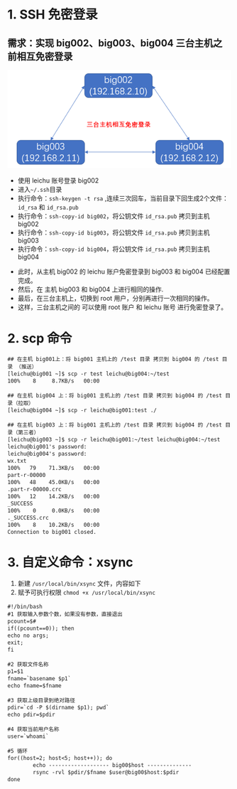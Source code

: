 # 1. SSH 免密登录

## 需求：实现 big002、big003、big004 三台主机之前相互免密登录
![ssh](/images/bigData/Hadoop/ssh.png)

- 使用 leichu 账号登录 big002
- 进入`~/.ssh`目录
- 执行命令：`ssh-keygen -t rsa` ,连续三次回车，当前目录下回生成2个文件：`id_rsa` 和 `id_rsa.pub`
- 执行命令：`ssh-copy-id big002`，将公钥文件 `id_rsa.pub` 拷贝到主机 big002 
- 执行命令：`ssh-copy-id big003`，将公钥文件 `id_rsa.pub` 拷贝到主机 big003
- 执行命令：`ssh-copy-id big004`，将公钥文件 `id_rsa.pub` 拷贝到主机 big004

+ 此时，从主机 big002 的 leichu 账户免密登录到 big003 和 big004 已经配置完成。
+ 然后，在 主机 big003 和 big004 上进行相同的操作.
+ 最后，在三台主机上，切换到 root 用户，分别再进行一次相同的操作。
+ 这样，三台主机之间的 可以使用 root 账户 和 leichu 账号 进行免密登录了。

# 2. scp 命令
```shell
## 在主机 big001上：将 big001 主机上的 /test 目录 拷贝到 big004 的 /test 目录	（推送）
[leichu@big001 ~]$ scp -r test leichu@big004:~/test                              100%    8     8.7KB/s   00:00    

## 在主机 big004 上：将 big001 主机上的 /test 目录 拷贝到 big004 的 /test 目录（拉取）
[leichu@big004 ~]$ scp -r leichu@big001:test ./

## 在主机 big003 上：将 big001 主机上的 /test 目录 拷贝到 big004 的 /test 目录（第三者）
[leichu@big003 ~]$ scp -r leichu@big001:~/test leichu@big004:~/test
leichu@big001's password: 
leichu@big004's password: 
wx.txt                                                                                             100%   79    71.3KB/s   00:00    
part-r-00000                                                                                       100%   48    45.0KB/s   00:00    
.part-r-00000.crc                                                                                  100%   12    14.2KB/s   00:00    
_SUCCESS                                                                                           100%    0     0.0KB/s   00:00    
._SUCCESS.crc                                                                                      100%    8    10.2KB/s   00:00    
Connection to big001 closed.
```

# 3. 自定义命令：xsync
1. 新建 `/usr/local/bin/xsync` 文件，内容如下
2. 赋予可执行权限 `chmod +x /usr/local/bin/xsync`

```shell
#!/bin/bash
#1 获取输入参数个数，如果没有参数，直接退出
pcount=$#
if((pcount==0)); then
echo no args;
exit;
fi

#2 获取文件名称
p1=$1
fname=`basename $p1`
echo fname=$fname

#3 获取上级目录到绝对路径
pdir=`cd -P $(dirname $p1); pwd`
echo pdir=$pdir

#4 获取当前用户名称
user=`whoami`

#5 循环
for((host=2; host<5; host++)); do
        echo ------------------- big00$host --------------
        rsync -rvl $pdir/$fname $user@big00$host:$pdir
done
```